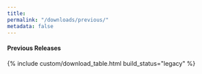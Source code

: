 ```yaml
---
title:
permalink: "/downloads/previous/"
metadata: false
---
```


#### Previous Releases

{% include custom/download_table.html build_status="legacy" %}
